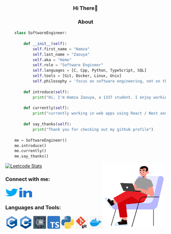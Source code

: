 <h3 align="center">Hi There👋</h3>
<h3 align="center">About</h3>

```python
    class SoftwareEngineer:

        def __init__(self):
            self.first_name = "Hamza"
            self.last_name = "Zaouya"
            self.aka = "Hemo"
            self.role = "Software Engineer"
            self.languages = [C, Cpp, Python, TypeScript, SQL]
            self.tools = [Git, Docker, Linux, Unix]
            self.philosophy = 'focus on software engineering, not on the technologies'
           
        def introduce(self):
            print("Hi, I'm Hamza Zaouya, a 1337 student. I enjoy working on low-level projects but am adaptable and can handle any type of work.")

        def currently(self):
            print("currently working in web apps using React / Next and Nest.js")

        def say_thanks(self):
            print("Thank you for checking out my github profile")

    me = SoftwareEngineer()
    me.introduce()
    me.currently()
    me.say_thanks()
 ```
 <img alt="Night Coding" width="200" src="https://github.com/hamzazaouya/hamzazaouya/blob/main/imgs/coding.gif" align="right"/>

 [![Leetcode Stats](https://leetcard.jacoblin.cool/hamzazaouya18)](https://leetcode.com/hamzazaouya18)


<h3 align="left">Connect with me:</h3>
<p align="left">
<a href="https://twitter.com/hamza_zaouya" target="blank"><img align="center" src="https://github.com/hamzazaouya/hamzazaouya/blob/main/imgs/twitter.svg"          alt="hamza_zaouya" height="30" width="40" /></a>
<a href="https://linkedin.com/in/hamza zaouya" target="blank"><img align="center" src="https://github.com/hamzazaouya/hamzazaouya/blob/main/imgs/linked-in-alt.svg" alt="hamza zaouya" height="30" width="40" /></a>
</p>

<h3 align="left">Languages and Tools:</h3>
<p align="left"> 
<img src="https://github.com/hamzazaouya/hamzazaouya/blob/main/imgs/c.svg" alt="c" width="40" height="40"/>
<img src="https://github.com/hamzazaouya/hamzazaouya/blob/main/imgs/cpp.svg" alt="cplusplus" width="40" height="40"/>
<img src="https://github.com/hamzazaouya/hamzazaouya/blob/main/imgs/sql.jpg" alt="mysql" width="40" height="40"/> 
<img src="https://github.com/hamzazaouya/hamzazaouya/blob/main/imgs/typescript.png" alt="react" width="40" height="40"/>
<img src="https://github.com/hamzazaouya/hamzazaouya/blob/main/imgs/python.png" alt="spring" width="40" height="40"/>
<img src="https://github.com/hamzazaouya/hamzazaouya/blob/main/imgs/git.png" alt="spring" width="40" height="40"/>
<img src="https://github.com/hamzazaouya/hamzazaouya/blob/main/imgs/docker.png" alt="spring" width="40" height="40"/>
</p>

